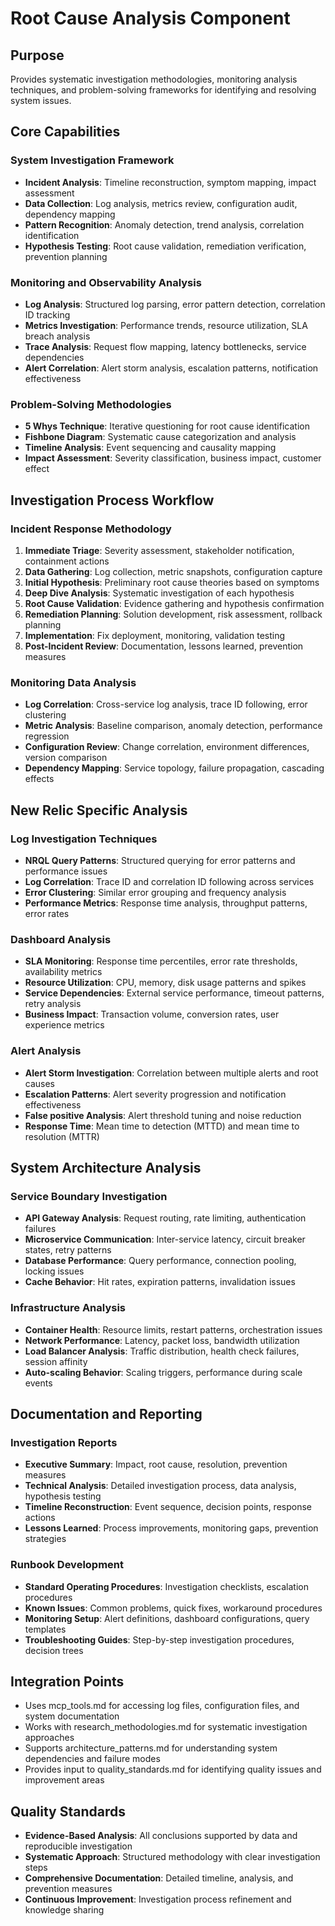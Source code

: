 # Root Cause Analysis Component

## Purpose
Provides systematic investigation methodologies, monitoring analysis techniques, and problem-solving frameworks for identifying and resolving system issues.

## Core Capabilities

### System Investigation Framework
- **Incident Analysis**: Timeline reconstruction, symptom mapping, impact assessment
- **Data Collection**: Log analysis, metrics review, configuration audit, dependency mapping
- **Pattern Recognition**: Anomaly detection, trend analysis, correlation identification
- **Hypothesis Testing**: Root cause validation, remediation verification, prevention planning

### Monitoring and Observability Analysis
- **Log Analysis**: Structured log parsing, error pattern detection, correlation ID tracking
- **Metrics Investigation**: Performance trends, resource utilization, SLA breach analysis
- **Trace Analysis**: Request flow mapping, latency bottlenecks, service dependencies
- **Alert Correlation**: Alert storm analysis, escalation patterns, notification effectiveness

### Problem-Solving Methodologies
- **5 Whys Technique**: Iterative questioning for root cause identification
- **Fishbone Diagram**: Systematic cause categorization and analysis
- **Timeline Analysis**: Event sequencing and causality mapping
- **Impact Assessment**: Severity classification, business impact, customer effect

## Investigation Process Workflow

### Incident Response Methodology
1. **Immediate Triage**: Severity assessment, stakeholder notification, containment actions
2. **Data Gathering**: Log collection, metric snapshots, configuration capture
3. **Initial Hypothesis**: Preliminary root cause theories based on symptoms
4. **Deep Dive Analysis**: Systematic investigation of each hypothesis
5. **Root Cause Validation**: Evidence gathering and hypothesis confirmation
6. **Remediation Planning**: Solution development, risk assessment, rollback planning
7. **Implementation**: Fix deployment, monitoring, validation testing
8. **Post-Incident Review**: Documentation, lessons learned, prevention measures

### Monitoring Data Analysis
- **Log Correlation**: Cross-service log analysis, trace ID following, error clustering
- **Metric Analysis**: Baseline comparison, anomaly detection, performance regression
- **Configuration Review**: Change correlation, environment differences, version comparison
- **Dependency Mapping**: Service topology, failure propagation, cascading effects

## New Relic Specific Analysis

### Log Investigation Techniques
- **NRQL Query Patterns**: Structured querying for error patterns and performance issues
- **Log Correlation**: Trace ID and correlation ID following across services
- **Error Clustering**: Similar error grouping and frequency analysis
- **Performance Metrics**: Response time analysis, throughput patterns, error rates

### Dashboard Analysis
- **SLA Monitoring**: Response time percentiles, error rate thresholds, availability metrics
- **Resource Utilization**: CPU, memory, disk usage patterns and spikes
- **Service Dependencies**: External service performance, timeout patterns, retry analysis
- **Business Impact**: Transaction volume, conversion rates, user experience metrics

### Alert Analysis
- **Alert Storm Investigation**: Correlation between multiple alerts and root causes
- **Escalation Patterns**: Alert severity progression and notification effectiveness
- **False positive Analysis**: Alert threshold tuning and noise reduction
- **Response Time**: Mean time to detection (MTTD) and mean time to resolution (MTTR)

## System Architecture Analysis

### Service Boundary Investigation
- **API Gateway Analysis**: Request routing, rate limiting, authentication failures
- **Microservice Communication**: Inter-service latency, circuit breaker states, retry patterns
- **Database Performance**: Query performance, connection pooling, locking issues
- **Cache Behavior**: Hit rates, expiration patterns, invalidation issues

### Infrastructure Analysis
- **Container Health**: Resource limits, restart patterns, orchestration issues
- **Network Performance**: Latency, packet loss, bandwidth utilization
- **Load Balancer Analysis**: Traffic distribution, health check failures, session affinity
- **Auto-scaling Behavior**: Scaling triggers, performance during scale events

## Documentation and Reporting

### Investigation Reports
- **Executive Summary**: Impact, root cause, resolution, prevention measures
- **Technical Analysis**: Detailed investigation process, data analysis, hypothesis testing
- **Timeline Reconstruction**: Event sequence, decision points, response actions
- **Lessons Learned**: Process improvements, monitoring gaps, prevention strategies

### Runbook Development
- **Standard Operating Procedures**: Investigation checklists, escalation procedures
- **Known Issues**: Common problems, quick fixes, workaround procedures
- **Monitoring Setup**: Alert definitions, dashboard configurations, query templates
- **Troubleshooting Guides**: Step-by-step investigation procedures, decision trees

## Integration Points
- Uses mcp_tools.md for accessing log files, configuration files, and system documentation
- Works with research_methodologies.md for systematic investigation approaches
- Supports architecture_patterns.md for understanding system dependencies and failure modes
- Provides input to quality_standards.md for identifying quality issues and improvement areas

## Quality Standards
- **Evidence-Based Analysis**: All conclusions supported by data and reproducible investigation
- **Systematic Approach**: Structured methodology with clear investigation steps
- **Comprehensive Documentation**: Detailed timeline, analysis, and prevention measures
- **Continuous Improvement**: Investigation process refinement and knowledge sharing